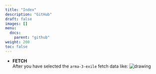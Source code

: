 ```yaml
---
title: "Index"
description: "GitHub"
draft: false
images: []
menu:
  docs:
    parent: "github"
weight: 200
toc: false
---
```





*	**FETCH**<br>
  After you have selected the `arma-3-exile` fetch data like:
	<img src="/images/1/fetch.gif" alt="drawing"/>